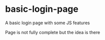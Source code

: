 # basic-login-page
A basic login page with some JS features

Page is not fully complete but the idea is there